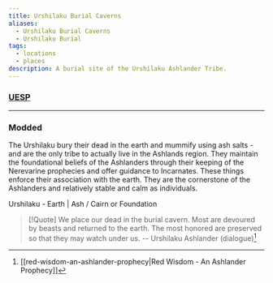 ```yaml
---
title: Urshilaku Burial Caverns
aliases:
  - Urshilaku Burial Caverns
  - Urshilaku Burial
tags:
  - locations
  - places
description: A burial site of the Urshilaku Ashlander Tribe.
---
```

### [UESP](https://en.uesp.net/wiki/Morrowind:Urshilaku_Burial_Caverns)

***
### Modded
The Urshilaku bury their dead in the earth and mummify using ash salts - and are the only tribe to actually live in the Ashlands region. They maintain the foundational beliefs of the Ashlanders through their keeping of the Nerevarine prophecies and offer guidance to Incarnates. These things enforce their association with the earth. They are the cornerstone of the Ashlanders and relatively stable and calm as individuals.

Urshilaku - Earth | Ash / Cairn or Foundation

> [!Quote]
> We place our dead in the burial cavern. Most are devoured by beasts and returned to the earth. The most honored are preserved so that they may watch under us.
> -- Urshilaku Ashlander (dialogue)[^1]

[^1]: [[red-wisdom-an-ashlander-prophecy|Red Wisdom - An Ashlander Prophecy]]